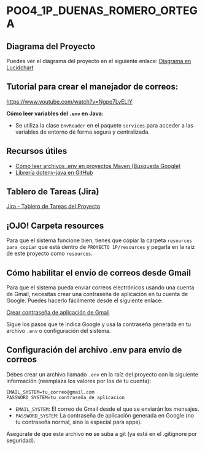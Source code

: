 # POO4_1P_DUENAS_ROMERO_ORTEGA

## Diagrama del Proyecto
Puedes ver el diagrama del proyecto en el siguiente enlace: [Diagrama en Lucidchart](https://lucid.app/lucidchart/7d5b5954-47b4-40fc-841c-178a1c0f842b/edit?viewport_loc=-1266%2C-76%2C2576%2C1290%2CHWEp-vi-RSFO&invitationId=inv_57f22e96-9c0e-4b56-97c8-1871544f12eb)

## Tutorial para crear el manejador de correos:
https://www.youtube.com/watch?v=Ngpe7LyELIY

**Cómo leer variables del `.env` en Java:**
- Se utiliza la clase `EnvReader` en el paquete `services` para acceder a las variables de entorno de forma segura y centralizada.

## Recursos útiles

- [Cómo leer archivos .env en proyectos Maven (Búsqueda Google)](https://www.google.com/search?q=como+leer+los+archvios+de+un+.env+file+en+maven%3F)
- [Librería dotenv-java en GitHub](https://github.com/cdimascio/dotenv-java)

## Tablero de Tareas (Jira)
[Jira - Tablero de Tareas del Proyecto](https://espol-team-i8r9u34a.atlassian.net/jira/software/projects/OPS/boards/1?jql=assignee%20%3D%20712020%3A81ed6eb9-98e6-4f22-8d8f-1ee229fb5124)

## ¡OJO! Carpeta resources

Para que el sistema funcione bien, tienes que copiar la carpeta `resources para copiar` que está dentro de `PROYECTO 1P/resources` y pegarla en la raíz de este proyecto como `resources`.

## Cómo habilitar el envío de correos desde Gmail

Para que el sistema pueda enviar correos electrónicos usando una cuenta de Gmail, necesitas crear una contraseña de aplicación en tu cuenta de Google. Puedes hacerlo fácilmente desde el siguiente enlace:

[Crear contraseña de aplicación de Gmail](https://accounts.google.com/v3/signin/challenge/pwd?TL=ALgCv6wYqI2pvXzCzSMvA8TCqDlJN2hpvgbP4vSkPmpbRbysl9XginHyFFv-csQT&authuser=0&cid=2&continue=https%3A%2F%2Fmyaccount.google.com%2Fapppasswords%3Fhl%3Des%26utm_source%3DOGB%26utm_medium%3Dact%26gar%3DWzEyMF0%26pli%3D1%26rapt%3DAEjHL4O6V4IV1xuY5N8PtS0WMBq8Ty1pIQkjKT3JdQ9fCoeUIcc9GSxJghgHAvXVU61U7dTQKgjAXTn-UbNfEnIJyTKjsupLUp4ysL_HeR211XvKZ_jYMOs&flowName=GlifWebSignIn&followup=https%3A%2F%2Fmyaccount.google.com%2Fapppasswords%3Fhl%3Des%26utm_source%3DOGB%26utm_medium%3Dact%26gar%3DWzEyMF0%26pli%3D1%26rapt%3DAEjHL4O6V4IV1xuY5N8PtS0WMBq8Ty1pIQkjKT3JdQ9fCoeUIcc9GSxJghgHAvXVU61U7dTQKgjAXTn-UbNfEnIJyTKjsupLUp4ysL_HeR211XvKZ_jYMOs&hl=es&ifkv=AdBytiP0bGRtCDq0i2D1KjrSgMY8CCOfhDuQJqzMb-IBIj_zbELVIHO-w1qKYcTF_BBDq9sCGLIhaw&osid=1&rart=ANgoxcfISvuKN4vQeI4DBiWmbB1JL08lSRfkxULb5em_XGiMwg-f9pohaFBST1NzapK4UsCvW60QLat7Y_oeSryzpHrg4R3jvDlRs3hX3cJZMeHRGUpWhuQ&rpbg=1&service=accountsettings)

Sigue los pasos que te indica Google y usa la contraseña generada en tu archivo `.env` o configuración del sistema.

## Configuración del archivo .env para envío de correos

Debes crear un archivo llamado `.env` en la raíz del proyecto con la siguiente información (reemplaza los valores por los de tu cuenta):

```
EMAIL_SYSTEM=tu_correo@gmail.com
PASSWORD_SYSTEM=tu_contraseña_de_aplicacion
```

- `EMAIL_SYSTEM`: El correo de Gmail desde el que se enviarán los mensajes.
- `PASSWORD_SYSTEM`: La contraseña de aplicación generada en Google (no tu contraseña normal, sino la especial para apps).

Asegúrate de que este archivo **no** se suba a git (ya está en el .gitignore por seguridad).